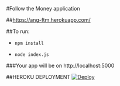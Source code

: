#Follow the Money application

##https://ang-ftm.herokuapp.com/

##To run:

- ```npm install```

- ```node index.js```

###Your app will be on http://localhost:5000

##HEROKU DEPLOYMENT
[![Deploy](https://www.herokucdn.com/deploy/button.png)](https://heroku.com/deploy)
